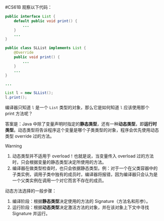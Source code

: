 #CS61B 
观察以下代码：
```java
public interface List {
	default public void print() {
		...
	}
	...
}

public class SLList implements List {
	@Override 
	public void print() {
		...
	}
	...
}

...

List l = new SLList();
l.print();
```

编译器只知道 `l` 是一个 `List` 类型的对象，那么它是如何知道 `l` 应该使用那个 print 方法呢？

答案是：Java 中除了变量声明时指定的**静态类型**，还有一种**动态类型**，即**运行时类型**。动态类型将告诉程序这个变量是哪个子类类型的对象，程序会优先使用动态类型 override 过的方法。

> [!warning] 
> 1. 动态类型并不适用于 overload！也就是说，当变量传入 overload 过的方法时，只会根据变量的静态类型决定所使用的方法。
> 2. 编译器在做类型检查时，也只会依据静态类型。例：对于一个在父类容器中的子类实例，调用子类中独有的成员时，编译器将报错，因为编译器只会认为是一个父类实例在调用一个对它而言不存在的成员。

动态方法选择的一般步骤：
1. 编译阶段：根据**静态类型**决定使用的方法的 Signature（方法名和形参）。
2. 运行阶段：根据**动态类型**决定激活方法的对象，并在该对象上下文中寻找 Signature 并运行。